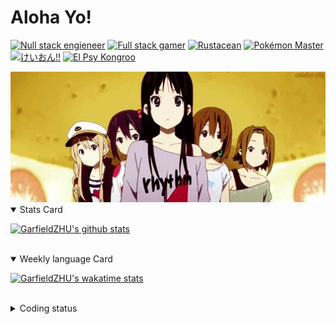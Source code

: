 # Aloha Yo!

[![Null stack engieneer](https://img.shields.io/badge/-Null_stack_engineer-a890f0)](https://github.com/GarfieldZHU)
[![Full stack gamer](https://img.shields.io/badge/-Full_stack_gamer-78c850)](https://steamcommunity.com/profiles/76561198092274492/)
[![Rustacean](https://img.shields.io/badge/-Rustacean-f74c00)](https://www.rust-lang.org/)
[![Pokémon Master](https://img.shields.io/badge/-Pokémon_Master-f8d030)](https://www.pokemon.com/us/pokedex/)
[![けいおん!!](https://img.shields.io/badge/-けいおん!!-f85888)](https://ja.wikipedia.org/wiki/%E6%94%BE%E8%AA%B2%E5%BE%8C%E3%83%86%E3%82%A3%E3%83%BC%E3%82%BF%E3%82%A4%E3%83%A0_(%E3%82%A2%E3%83%AB%E3%83%90%E3%83%A0))
[![El Psy Kongroo](https://img.shields.io/badge/-El_Psy_Kongroo-6890f0)](https://mzh.moegirl.org.cn/zh-hans/El_psy_congroo)


<img width="640" src="https://raw.githubusercontent.com/GarfieldZHU/GarfieldZHU/master/assets/k-on-5.webp" />


<details open>
<summary>Stats Card</summary>
 
[![GarfieldZHU's github stats](https://github-readme-stats.vercel.app/api?username=GarfieldZHU&show_icons=true&theme=tokyonight)](https://github.com/anuraghazra/github-readme-stats)
 
</details>

<br/>

<details open>
<summary>Weekly language Card</summary>
 
[![GarfieldZHU's wakatime stats](https://github-readme-stats.vercel.app/api/wakatime?username=AlohaYo&theme=nightowl&layout=compact)](https://github.com/GarfieldZHU/GarfieldZHU)


<br/>

</details>

<details>

<summary>Coding status</summary>

<br/>

<!--START_SECTION:waka-->
**🐱 My Github Data** 

> 🏆 407 Contributions in the Year 2021
 > 
> 📦 490.7 kB Used in Github's Storage 
 > 
> 🚫 Not Opted to Hire
 > 
> 📜 63 Public Repositories 
 > 
> 🔑 34 Private Repositories  
 > 
**I'm a Night 🦉** 

```text
🌞 Morning    69 commits     ██░░░░░░░░░░░░░░░░░░░░░░░   10.9% 
🌆 Daytime    162 commits    ██████░░░░░░░░░░░░░░░░░░░   25.59% 
🌃 Evening    277 commits    ███████████░░░░░░░░░░░░░░   43.76% 
🌙 Night      125 commits    █████░░░░░░░░░░░░░░░░░░░░   19.75%

```


📊 **This Week I Spent My Time On** 

```text
💬 Programming Languages: 
TypeScript               13 hrs 50 mins      ████████████████████░░░░░   82.81% 
SCSS                     53 mins             █░░░░░░░░░░░░░░░░░░░░░░░░   5.29% 
Java                     48 mins             █░░░░░░░░░░░░░░░░░░░░░░░░   4.85% 
JavaScript               26 mins             ░░░░░░░░░░░░░░░░░░░░░░░░░   2.63% 
JSON                     23 mins             ░░░░░░░░░░░░░░░░░░░░░░░░░   2.39%

🔥 Editors: 
VS Code                  15 hrs 49 mins      ███████████████████████░░   94.65% 
IntelliJ                 53 mins             █░░░░░░░░░░░░░░░░░░░░░░░░   5.35%

💻 Operating System: 
Mac                      15 hrs 49 mins      ███████████████████████░░   94.65% 
Windows                  53 mins             █░░░░░░░░░░░░░░░░░░░░░░░░   5.35%

```


 Last Updated on 30/07/2021
<!--END_SECTION:waka-->

</details>
